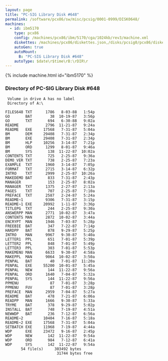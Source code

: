 ```yaml
---
layout: page
title: "PC-SIG Library Disk #648"
permalink: /software/pcx86/sw/misc/pcsig/0001-0999/DISK0648/
machines:
  - id: ibm5170
    type: pcx86
    config: /machines/pcx86/ibm/5170/cga/1024kb/rev3/machine.xml
    diskettes: /machines/pcx86/diskettes.json,/disks/pcsig0/pcx86/diskettes.json
    autoGen: true
    autoMount:
      B: "PC-SIG Library Disk #648"
    autoType: $date\r$time\rB:\rDIR\r
---
```


{% include machine.html id="ibm5170" %}

### Directory of PC-SIG Library Disk #648

     Volume in drive A has no label
     Directory of A:\

    FILES648 TXT      1786   8-03-88   1:54p
    GO       BAT        38  10-19-87   3:56p
    GO       TXT       694   6-30-88   9:02a
    README            2796  11-21-87   9:24a
    README   EXE     17568   7-31-87   5:04a
    BM       DEM     29408   7-31-87   2:34p
    BM       EXE     29408   7-31-87   2:34p
    BM       HLP     10256   3-14-87   7:21p
    BM       ORD      1299   8-01-87   9:46a
    BM       SYS       138  11-22-87  10:02a
    CONTENTS TXT       725   2-25-87   9:36a
    DEMO_VER TXT       738   2-25-87   7:23a
    EXAMPLE  TXT      1960   3-14-87   7:05p
    FORMAT   TXT      2715   3-14-87   6:32p
    INTRO    TXT      2999   2-25-87  10:26a
    MAKEDEMO BAT       833   7-31-87   2:43p
    MANAGER            153   2-25-87   8:02a
    MANAGER  TXT      1375   2-27-87   2:13a
    PAGES    TXT       707   2-25-87   7:10a
    PREFACE  TXT      2587   2-24-87   5:24a
    README~1          9306   7-31-87   3:15p
    README~1 EXE     20992   1-11-87   3:36p
    TITLEPG  TXT       244   2-25-87   9:30a
    ANSWERPP MAN      2771  10-02-87   3:47a
    CONTENTS MAN      2872  10-02-87   3:44a
    ENCRYPT  MAN      1946   7-03-87   5:28p
    FREEBIE  BAT       347   7-22-87   7:14p
    HARDPP   BAT       878   9-29-87   5:25p
    INTRO    MAN      9967   9-30-87   5:40a
    LETTER1  PPL       651   7-01-87   5:39p
    LETTER2  PPL       848   7-01-87   5:49p
    LETTER3  PPL       303   7-01-87   5:53p
    MAKEMENU MAN      6633   9-30-87   4:58a
    MAKEPPL  MAN      9064  10-02-87   3:50a
    PENPAL   BAT        40   7-01-87  11:20a
    PENPAL   EXE     55200  10-01-87   5:45a
    PENPAL   NEW       144  11-22-87   9:56a
    PENPAL   ORD      1640   7-04-87   5:32a
    PENPAL   SYS       144  11-22-87   9:56a
    PPMENU              87   7-01-87   3:28p
    PPMENU   FUV        87   7-01-87   3:28p
    PREFACE  MAN      2959   7-04-87   5:27a
    README   BAT       478   7-21-87   6:06a
    READPP   MAN      1666   9-30-87   5:33a
    TRYME    BAT       378   9-29-87   5:02p
    INSTALL  BAT       748   7-19-87   4:51a
    NEWWDP   BAT       236   7-12-87   6:56a
    README~2         10404   7-16-87   5:18a
    README~2 EXE     17568   7-31-87   5:04a
    SETBATCH EXE     11968   7-19-87   4:44a
    WDP      EXE     23472   9-16-87   2:45p
    WDP      NEW       142  11-22-87   9:54a
    WDP      ORD       984   7-12-87   6:41a
    WDP      SYS       142  11-22-87   9:54a
           54 file(s)     303492 bytes
                           31744 bytes free
